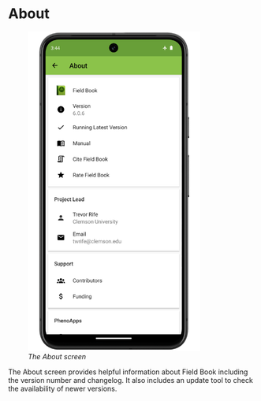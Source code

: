 <link rel="stylesheet" type="text/css" href="_styles/styles.css">

About
=====

<figure class="image">
  <img src="_static/images/about/about_framed.png" width="350px" class="screenshot"> 
  <figcaption style=width:100% class="screenshot-caption"><i>The About screen</i></figcaption> 
</figure>

The About screen provides helpful information about Field Book including the version number and changelog.
It also includes an update tool to check the availability of newer versions.